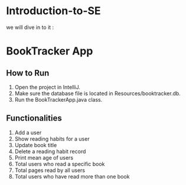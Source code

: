 # Introduction-to-SE
we will dive in to it :
# BookTracker App

## How to Run
1. Open the project in IntelliJ.
2. Make sure the database file is located in Resources/booktracker.db.
3. Run the BookTrackerApp.java class.

## Functionalities
1. Add a user
2. Show reading habits for a user
3. Update book title
4. Delete a reading habit record
5. Print mean age of users
6. Total users who read a specific book
7. Total pages read by all users
8. Total users who have read more than one book

